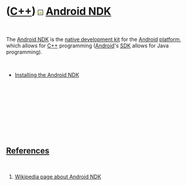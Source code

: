 



 

 

 

 

 

([C++](Cpp.md)) ![Android](PicAndroid.png) [Android NDK](CppAndroidNdk.md)
============================================================================

 

The [Android NDK](CppAndroidNdk.md) is the [native development
kit](CppNdk.md) for the [Android](CppAndroid.md)
[platform](CppOs.md), which allows for [C++](Cpp.md) programming
([Android](CppAndroid.md)'s [SDK](CppSdk.md) allows for Java
programming).

 

-   [Installing the Android NDK](CppAndroidNdkInstall.md)

 

 

 

 

 

[References](CppReferences.md)
-------------------------------

 

1.  [Wikipedia page about Android
    NDK](http://en.wikipedia.org/wiki/Native_Development_Kit)

 

 

 

 

 





 



